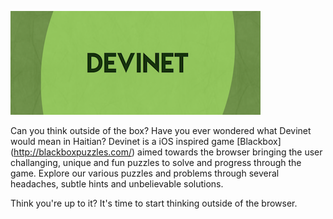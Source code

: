 ![Devinet](https://raw.githubusercontent.com/choyiny/devinet/master/devinet.png "Devinet")

Can you think outside of the box?
Have you ever wondered what Devinet would mean in Haitian?
Devinet is a iOS inspired game [Blackbox] (http://blackboxpuzzles.com/) aimed towards the browser bringing the
user challanging, unique and fun puzzles to solve and progress through the game.
Explore our various puzzles and problems through several headaches, subtle hints
and unbelievable solutions.

Think you're up to it?
It's time to start thinking outside of the browser.
